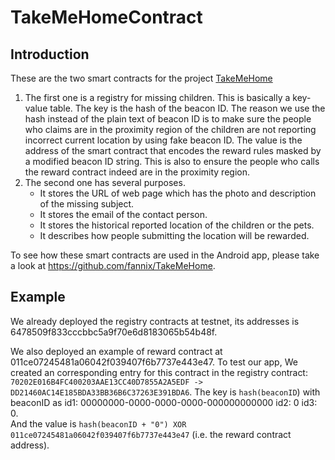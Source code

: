 # TakeMeHomeContract

## Introduction 

These are the two smart contracts for the project [TakeMeHome](https://fannix.github.io/blockchain/2018/03/04/TakeMeHome.html)

1. The first one is a registry for missing children. This is basically a key-value table. The key is the hash of the beacon ID. The reason we use the hash instead of the plain text of beacon ID is to make sure the people who claims are in the proximity region of the children are not reporting incorrect current location by using fake beacon ID.
The value is the address of the smart contract that encodes the reward rules masked by a modified beacon ID string. This is also to ensure the people who calls the reward contract indeed are in the proximity region.
2. The second one  has several purposes. 
    - It stores the URL of web page which has the photo and description of the missing subject.
    - It stores the email of the contact person.
    - It stores the historical reported location of the children or the pets.
    - It describes how people submitting the location will be rewarded.
    
To see how these smart contracts are used in the Android app, please take a look at <https://github.com/fannix/TakeMeHome>.

## Example
We already deployed the registry contracts at testnet, 
its addresses is 6478509f833cccbbc5a9f70e6d8183065b54b48f.

We also deployed an example of reward contract at 011ce07245481a06042f039407f6b7737e443e47.
To test our app, We created an corresponding entry for this contract in the registry contract:
`70202E016B4FC400203AAE13CC40D7855A2A5EDF -> DD21460AC14E185BDA33BB36B6C37263E391BDA6`.
The key is `hash(beaconID`) with beaconID as 
id1: 00000000-0000-0000-0000-000000000000 id2: 0 id3: 0.  
And the value is `hash(beaconID + "0") XOR 011ce07245481a06042f039407f6b7737e443e47` (i.e. the reward contract address).
